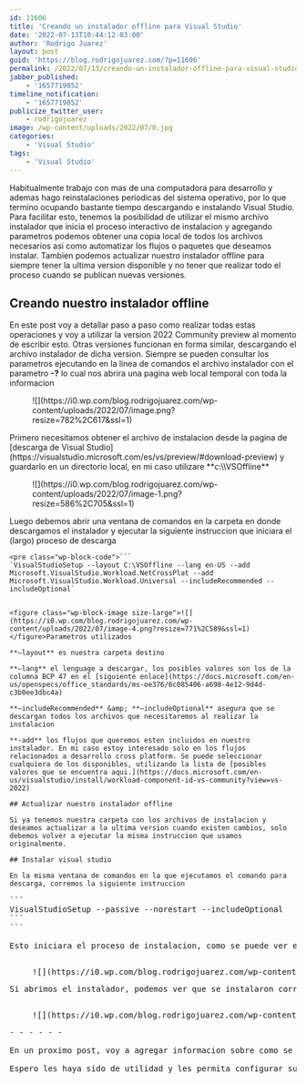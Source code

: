 ```yaml
---
id: 11606
title: 'Creando un instalador offline para Visual Studio'
date: '2022-07-13T10:44:12-03:00'
author: 'Rodrigo Juarez'
layout: post
guid: 'https://blog.rodrigojuarez.com/?p=11606'
permalink: /2022/07/13/creando-un-instalador-offline-para-visual-studio/
jabber_published:
    - '1657719852'
timeline_notification:
    - '1657719852'
publicize_twitter_user:
    - rodrigojuarez
image: /wp-content/uploads/2022/07/0.jpg
categories:
    - 'Visual Studio'
tags:
    - 'Visual Studio'
---
```


Habitualmente trabajo con mas de una computadora para desarrollo y ademas hago reinstalaciones periodicas del sistema operativo, por lo que termino ocupando bastante tiempo descargando e instalando Visual Studio. Para facilitar esto, tenemos la posibilidad de utilizar el mismo archivo instalador que inicia el proceso interactivo de instalacion y agregando parametros podemos obtener una copia local de todos los archivos necesarios asi como automatizar los flujos o paquetes que deseamos instalar. Tambien podemos actualizar nuestro instalador offline para siempre tener la ultima version disponible y no tener que realizar todo el proceso cuando se publican nuevas versiones.

## Creando nuestro instalador offline

En este post voy a detallar paso a paso como realizar todas estas operaciones y voy a utilizar la version 2022 Community preview al momento de escribir esto. Otras versiones funcionan en forma similar, descargando el archivo instalador de dicha version. Siempre se pueden consultar los parametros ejecutando en la linea de comandos el archivo instalador con el parametro **-?** lo cual nos abrira una pagina web local temporal con toda la informacion

<figure class="wp-block-image size-large">![](https://i0.wp.com/blog.rodrigojuarez.com/wp-content/uploads/2022/07/image.png?resize=782%2C617&ssl=1)</figure>Primero necesitamos obtener el archivo de instalacion desde la pagina de [descarga de Visual Studio](https://visualstudio.microsoft.com/es/vs/preview/#download-preview) y guardarlo en un directorio local, en mi caso utilizare **c:\\VSOffline**

<figure class="wp-block-image size-large">![](https://i0.wp.com/blog.rodrigojuarez.com/wp-content/uploads/2022/07/image-1.png?resize=586%2C705&ssl=1)</figure>Luego debemos abrir una ventana de comandos en la carpeta en donde descargamos el instalador y ejecutar la siguiente instruccion que iniciara el (largo) proceso de descarga

```
<pre class="wp-block-code">```
`VisualStudioSetup --layout C:\VSOffline --lang en-US --add Microsoft.VisualStudio.Workload.NetCrossPlat --add Microsoft.VisualStudio.Workload.Universal --includeRecommended --includeOptional`
```
```

<figure class="wp-block-image size-large">![](https://i0.wp.com/blog.rodrigojuarez.com/wp-content/uploads/2022/07/image-4.png?resize=771%2C589&ssl=1)</figure>Parametros utilizados

**–layout** es nuestra carpeta destino

**–lang** el lenguage a descargar, los posibles valores son los de la columna BCP 47 en el [siguiente enlace](https://docs.microsoft.com/en-us/openspecs/office_standards/ms-oe376/6c085406-a698-4e12-9d4d-c3b0ee3dbc4a)

**–includeRecommended** &amp; **–includeOptional** asegura que se descargan todos los archivos que necesitaremos al realizar la instalacion

**-add** los flujos que queremos esten incluidos en nuestro instalador. En mi caso estoy interesado solo en los flujos relacionados a desarrollo cross platform. Se puede seleccionar cualquiera de los disponibles, utilizando la lista de [posibles valores que se encuentra aqui.](https://docs.microsoft.com/en-us/visualstudio/install/workload-component-id-vs-community?view=vs-2022)

## Actualizar nuestro instalador offline

Si ya tenemos nuestra carpeta con los archivos de instalacion y deseamos actualizar a la ultima version cuando existen cambios, solo debemos volver a ejecutar la misma instruccion que usamos originalmente.

## Instalar visual studio

En la misma ventana de comandos en la que ejecutamos el comando para descarga, corremos la siguiente instruccion

```
<pre class="wp-block-code">```
VisualStudioSetup --passive --norestart --includeOptional
```
```

Esto iniciara el proceso de instalacion, como se puede ver en la siguiente captura de pantalla. Los archivos no son descargados nuevamente, solo se verifica que esten disponibles.

<figure class="wp-block-image size-large">![](https://i0.wp.com/blog.rodrigojuarez.com/wp-content/uploads/2022/07/image-6.png?resize=782%2C362&ssl=1)</figure>Si abrimos el instalador, podemos ver que se instalaron correctamente los flujos deseados

<figure class="wp-block-image size-large">![](https://i0.wp.com/blog.rodrigojuarez.com/wp-content/uploads/2022/07/image-7.png?resize=782%2C451&ssl=1)</figure>- - - - - -

En un proximo post, voy a agregar informacion sobre como se puede automatizar aun mas el proceso y ademas como podemos utilizarlo junto a [Windows Sandbox](https://blog.rodrigojuarez.com/2022/01/28/ejecutar-aplicaciones-en-forma-segura-con-windows-sandbox/) para crear rapidamente entornos de desarrollo repetibles y que se encuentran siempre en el mismo estado incial.

Espero les haya sido de utilidad y les permita configurar sus equipos de desarrollo rapidamente!